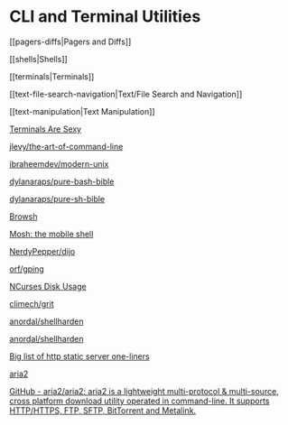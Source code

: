 # CLI and Terminal Utilities

[[pagers-diffs|Pagers and Diffs]]

[[shells|Shells]]

[[terminals|Terminals]]

[[text-file-search-navigation|Text/File Search and Navigation]]

[[text-manipulation|Text Manipulation]]

[Terminals Are Sexy](https://terminalsare.sexy/)

[jlevy/the-art-of-command-line](https://github.com/jlevy/the-art-of-command-line)

[ibraheemdev/modern-unix](https://github.com/ibraheemdev/modern-unix)

[dylanaraps/pure-bash-bible](https://github.com/dylanaraps/pure-bash-bible)

[dylanaraps/pure-sh-bible](https://github.com/dylanaraps/pure-sh-bible)

[Browsh](https://www.brow.sh/)

[Mosh: the mobile shell](https://mosh.org/)

[NerdyPepper/dijo](https://github.com/NerdyPepper/dijo)

[orf/gping](https://github.com/orf/gping)

[NCurses Disk Usage](https://dev.yorhel.nl/ncdu)

[climech/grit](https://github.com/climech/grit)

[anordal/shellharden](https://github.com/anordal/shellharden)

[anordal/shellharden](https://github.com/anordal/shellharden/blob/master/how_to_do_things_safely_in_bash.md)

[Big list of http static server one-liners](https://gist.github.com/willurd/5720255)

[aria2](https://aria2.github.io/)

[GitHub - aria2/aria2: aria2 is a lightweight multi-protocol & multi-source, cross platform download utility operated in command-line. It supports HTTP/HTTPS, FTP, SFTP, BitTorrent and Metalink.](https://github.com/aria2/aria2)
